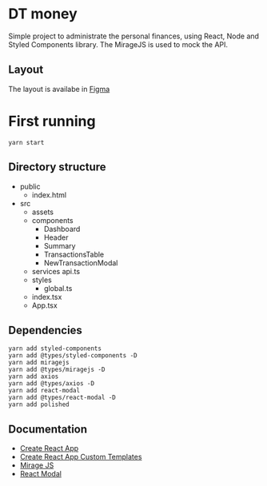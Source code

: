 # DT money
Simple project to administrate the personal finances, using React, Node and Styled Components library. The MirageJS is used to mock the API.

## Layout
The layout is availabe in [Figma](https://www.figma.com/file/0xmu9mj2TJYoIOubBFWsk5/dtmoney-Ignite-(Copy)?node-id=0%3A1) 

# First running
```
yarn start
```

## Directory structure
- public
    - index.html
- src
    - assets
    - components
        - Dashboard
        - Header
        - Summary
        - TransactionsTable
        - NewTransactionModal
    - services
        api.ts
    - styles
        - global.ts
    - index.tsx
    - App.tsx

## Dependencies
```
yarn add styled-components
yarn add @types/styled-components -D
yarn add miragejs
yarn add @types/miragejs -D
yarn add axios
yarn add @types/axios -D
yarn add react-modal
yarn add @types/react-modal -D
yarn add polished
```

## Documentation
* [Create React App](https://create-react-app.dev/docs/getting-started/)
* [Create React App Custom Templates](https://create-react-app.dev/docs/custom-templates/)
* [Mirage JS](https://miragejs.com/docs/getting-started/introduction/)
* [React Modal](https://github.com/reactjs/react-modal)